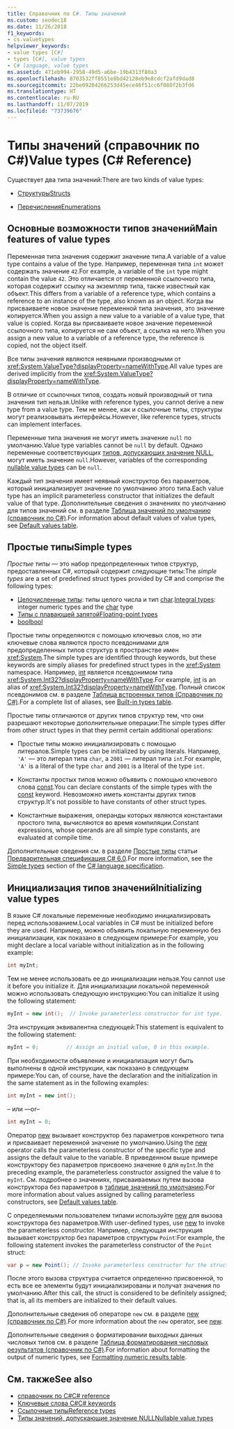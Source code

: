 ```yaml
---
title: Справочник по C#. Типы значений
ms.custom: seodec18
ms.date: 11/26/2018
f1_keywords:
- cs.valuetypes
helpviewer_keywords:
- value types [C#]
- types [C#], value types
- C# language, value types
ms.assetid: 471eb994-2958-49d5-a6be-19b4313f80a3
ms.openlocfilehash: 8703532ff8551e8bd42128eb9e8cdcf2afd9dad8
ms.sourcegitcommit: 22be09204266253d45ece46f51cc6f080f2b3fd6
ms.translationtype: HT
ms.contentlocale: ru-RU
ms.lasthandoff: 11/07/2019
ms.locfileid: "73739676"
---
```

# <a name="value-types-c-reference"></a><span data-ttu-id="f1106-102">Типы значений (справочник по C#)</span><span class="sxs-lookup"><span data-stu-id="f1106-102">Value types (C# Reference)</span></span>

<span data-ttu-id="f1106-103">Существует два типа значений:</span><span class="sxs-lookup"><span data-stu-id="f1106-103">There are two kinds of value types:</span></span>

- [<span data-ttu-id="f1106-104">Структуры</span><span class="sxs-lookup"><span data-stu-id="f1106-104">Structs</span></span>](struct.md)

- [<span data-ttu-id="f1106-105">Перечисления</span><span class="sxs-lookup"><span data-stu-id="f1106-105">Enumerations</span></span>](enum.md)

## <a name="main-features-of-value-types"></a><span data-ttu-id="f1106-106">Основные возможности типов значений</span><span class="sxs-lookup"><span data-stu-id="f1106-106">Main features of value types</span></span>

<span data-ttu-id="f1106-107">Переменная типа значения содержит значение типа.</span><span class="sxs-lookup"><span data-stu-id="f1106-107">A variable of a value type contains a value of the type.</span></span> <span data-ttu-id="f1106-108">Например, переменная типа `int` может содержать значение `42`.</span><span class="sxs-lookup"><span data-stu-id="f1106-108">For example, a variable of the `int` type might contain the value `42`.</span></span> <span data-ttu-id="f1106-109">Это отличается от переменной ссылочного типа, которая содержит ссылку на экземпляр типа, также известный как объект.</span><span class="sxs-lookup"><span data-stu-id="f1106-109">This differs from a variable of a reference type, which contains a reference to an instance of the type, also known as an object.</span></span> <span data-ttu-id="f1106-110">Когда вы присваиваете новое значение переменной типа значения, это значение копируется.</span><span class="sxs-lookup"><span data-stu-id="f1106-110">When you assign a new value to a variable of a value type, that value is copied.</span></span> <span data-ttu-id="f1106-111">Когда вы присваиваете новое значение переменной ссылочного типа, копируется не сам объект, а ссылка на него.</span><span class="sxs-lookup"><span data-stu-id="f1106-111">When you assign a new value to a variable of a reference type, the reference is copied, not the object itself.</span></span>

<span data-ttu-id="f1106-112">Все типы значения являются неявными производными от <xref:System.ValueType?displayProperty=nameWithType>.</span><span class="sxs-lookup"><span data-stu-id="f1106-112">All value types are derived implicitly from the <xref:System.ValueType?displayProperty=nameWithType>.</span></span>

<span data-ttu-id="f1106-113">В отличие от ссылочных типов, создать новый производный от типа значения тип нельзя.</span><span class="sxs-lookup"><span data-stu-id="f1106-113">Unlike with reference types, you cannot derive a new type from a value type.</span></span> <span data-ttu-id="f1106-114">Тем не менее, как и ссылочные типы, структуры могут реализовывать интерфейсы.</span><span class="sxs-lookup"><span data-stu-id="f1106-114">However, like reference types, structs can implement interfaces.</span></span>

<span data-ttu-id="f1106-115">Переменные типа значения не могут иметь значение `null` по умолчанию.</span><span class="sxs-lookup"><span data-stu-id="f1106-115">Value type variables cannot be `null` by default.</span></span> <span data-ttu-id="f1106-116">Однако переменные соответствующих [типов, допускающих значение NULL](../builtin-types/nullable-value-types.md), могут иметь значение `null`.</span><span class="sxs-lookup"><span data-stu-id="f1106-116">However, variables of the corresponding [nullable value types](../builtin-types/nullable-value-types.md) can be `null`.</span></span>

<span data-ttu-id="f1106-117">Каждый тип значения имеет неявный конструктор без параметров, который инициализирует значение по умолчанию этого типа.</span><span class="sxs-lookup"><span data-stu-id="f1106-117">Each value type has an implicit parameterless constructor that initializes the default value of that type.</span></span> <span data-ttu-id="f1106-118">Дополнительные сведения о значениях по умолчанию для типов значений см. в разделе [Таблица значений по умолчанию (справочник по C#)](default-values-table.md).</span><span class="sxs-lookup"><span data-stu-id="f1106-118">For information about default values of value types, see [Default values table](default-values-table.md).</span></span>

## <a name="simple-types"></a><span data-ttu-id="f1106-119">Простые типы</span><span class="sxs-lookup"><span data-stu-id="f1106-119">Simple types</span></span>

<span data-ttu-id="f1106-120">*Простые типы* — это набор предопределенных типов структур, предоставленных C#, который содержит следующие типы:</span><span class="sxs-lookup"><span data-stu-id="f1106-120">The *simple types* are a set of predefined struct types provided by C# and comprise the following types:</span></span>

- <span data-ttu-id="f1106-121">[Целочисленные типы](../builtin-types/integral-numeric-types.md): типы целого числа и тип [char](char.md).</span><span class="sxs-lookup"><span data-stu-id="f1106-121">[Integral types](../builtin-types/integral-numeric-types.md): integer numeric types and the [char](char.md) type</span></span>
- [<span data-ttu-id="f1106-122">Типы с плавающей запятой</span><span class="sxs-lookup"><span data-stu-id="f1106-122">Floating-point types</span></span>](../builtin-types/floating-point-numeric-types.md)
- [<span data-ttu-id="f1106-123">bool</span><span class="sxs-lookup"><span data-stu-id="f1106-123">bool</span></span>](bool.md)

<span data-ttu-id="f1106-124">Простые типы определяются с помощью ключевых слов, но эти ключевые слова являются просто псевдонимами для предопределенных типов структур в пространстве имен <xref:System>.</span><span class="sxs-lookup"><span data-stu-id="f1106-124">The simple types are identified through keywords, but these keywords are simply aliases for predefined struct types in the <xref:System> namespace.</span></span> <span data-ttu-id="f1106-125">Например, [int](../builtin-types/integral-numeric-types.md) является псевдонимом типа <xref:System.Int32?displayProperty=nameWithType>.</span><span class="sxs-lookup"><span data-stu-id="f1106-125">For example, [int](../builtin-types/integral-numeric-types.md) is an alias of <xref:System.Int32?displayProperty=nameWithType>.</span></span> <span data-ttu-id="f1106-126">Полный список псевдонимов см. в разделе [Таблица встроенных типов (Справочник по C#)](built-in-types-table.md).</span><span class="sxs-lookup"><span data-stu-id="f1106-126">For a complete list of aliases, see [Built-in types table](built-in-types-table.md).</span></span>

<span data-ttu-id="f1106-127">Простые типы отличаются от других типов структур тем, что они разрешают некоторые дополнительные операции:</span><span class="sxs-lookup"><span data-stu-id="f1106-127">The simple types differ from other struct types in that they permit certain additional operations:</span></span>

- <span data-ttu-id="f1106-128">Простые типы можно инициализировать с помощью литералов.</span><span class="sxs-lookup"><span data-stu-id="f1106-128">Simple types can be initialized by using literals.</span></span> <span data-ttu-id="f1106-129">Например, `'A'` — это литерал типа `char`, а `2001` — литерал типа `int`.</span><span class="sxs-lookup"><span data-stu-id="f1106-129">For example, `'A'` is a literal of the type `char` and `2001` is a literal of the type `int`.</span></span>

- <span data-ttu-id="f1106-130">Константы простых типов можно объявить с помощью ключевого слова [const](const.md).</span><span class="sxs-lookup"><span data-stu-id="f1106-130">You can declare constants of the simple types with the [const](const.md) keyword.</span></span> <span data-ttu-id="f1106-131">Невозможно иметь константы других типов структур.</span><span class="sxs-lookup"><span data-stu-id="f1106-131">It's not possible to have constants of other struct types.</span></span>

- <span data-ttu-id="f1106-132">Константные выражения, операнды которых являются константами простого типа, вычисляются во время компиляции.</span><span class="sxs-lookup"><span data-stu-id="f1106-132">Constant expressions, whose operands are all simple type constants, are evaluated at compile time.</span></span>

<span data-ttu-id="f1106-133">Дополнительные сведения см. в разделе [Простые типы](~/_csharplang/spec/types.md#simple-types) статьи [Предварительная спецификация C# 6.0](/dotnet/csharp/language-reference/language-specification/introduction).</span><span class="sxs-lookup"><span data-stu-id="f1106-133">For more information, see the [Simple types](~/_csharplang/spec/types.md#simple-types) section of the [C# language specification](/dotnet/csharp/language-reference/language-specification/introduction).</span></span>

## <a name="initializing-value-types"></a><span data-ttu-id="f1106-134">Инициализация типов значений</span><span class="sxs-lookup"><span data-stu-id="f1106-134">Initializing value types</span></span>

<span data-ttu-id="f1106-135">В языке C# локальные переменные необходимо инициализировать перед использованием.</span><span class="sxs-lookup"><span data-stu-id="f1106-135">Local variables in C# must be initialized before they are used.</span></span> <span data-ttu-id="f1106-136">Например, можно объявить локальную переменную без инициализации, как показано в следующем примере:</span><span class="sxs-lookup"><span data-stu-id="f1106-136">For example, you might declare a local variable without initialization as in the following example:</span></span>

```csharp
int myInt;
```

<span data-ttu-id="f1106-137">Тем не менее использовать ее до инициализации нельзя.</span><span class="sxs-lookup"><span data-stu-id="f1106-137">You cannot use it before you initialize it.</span></span> <span data-ttu-id="f1106-138">Для инициализации локальной переменной можно использовать следующую инструкцию:</span><span class="sxs-lookup"><span data-stu-id="f1106-138">You can initialize it using the following statement:</span></span>

```csharp
myInt = new int();  // Invoke parameterless constructor for int type.
```

<span data-ttu-id="f1106-139">Эта инструкция эквивалентна следующей:</span><span class="sxs-lookup"><span data-stu-id="f1106-139">This statement is equivalent to the following statement:</span></span>

```csharp
myInt = 0;         // Assign an initial value, 0 in this example.
```

<span data-ttu-id="f1106-140">При необходимости объявление и инициализация могут быть выполнены в одной инструкции, как показано в следующем примере:</span><span class="sxs-lookup"><span data-stu-id="f1106-140">You can, of course, have the declaration and the initialization in the same statement as in the following examples:</span></span>

```csharp
int myInt = new int();
```

<span data-ttu-id="f1106-141">– или –</span><span class="sxs-lookup"><span data-stu-id="f1106-141">–or–</span></span>

```csharp
int myInt = 0;
```

<span data-ttu-id="f1106-142">Оператор [new](../operators/new-operator.md) вызывает конструктор без параметров конкретного типа и присваивает переменной значение по умолчанию.</span><span class="sxs-lookup"><span data-stu-id="f1106-142">Using the [new](../operators/new-operator.md) operator calls the parameterless constructor of the specific type and assigns the default value to the variable.</span></span> <span data-ttu-id="f1106-143">В приведенном выше примере конструктору без параметров присвоено значение `0` для `myInt`.</span><span class="sxs-lookup"><span data-stu-id="f1106-143">In the preceding example, the parameterless constructor assigned the value `0` to `myInt`.</span></span> <span data-ttu-id="f1106-144">См. подробнее о значениях, присваиваемых путем вызова конструктора без параметров в [таблице значений по умолчанию](default-values-table.md).</span><span class="sxs-lookup"><span data-stu-id="f1106-144">For more information about values assigned by calling parameterless constructors, see [Default values table](default-values-table.md).</span></span>

<span data-ttu-id="f1106-145">С определяемыми пользователем типами используйте [new](../operators/new-operator.md) для вызова конструктора без параметров.</span><span class="sxs-lookup"><span data-stu-id="f1106-145">With user-defined types, use [new](../operators/new-operator.md) to invoke the parameterless constructor.</span></span> <span data-ttu-id="f1106-146">Например, следующая инструкция вызывает конструктор без параметров структуры `Point`:</span><span class="sxs-lookup"><span data-stu-id="f1106-146">For example, the following statement invokes the parameterless constructor of the `Point` struct:</span></span>

```csharp
var p = new Point(); // Invoke parameterless constructor for the struct.
```

<span data-ttu-id="f1106-147">После этого вызова структура считается определенно присвоенной, то есть все ее элементы будут инициализированы и получат значения по умолчанию.</span><span class="sxs-lookup"><span data-stu-id="f1106-147">After this call, the struct is considered to be definitely assigned; that is, all its members are initialized to their default values.</span></span>

<span data-ttu-id="f1106-148">Дополнительные сведения об операторе `new` см. в разделе [new (справочник по C#)](../operators/new-operator.md).</span><span class="sxs-lookup"><span data-stu-id="f1106-148">For more information about the `new` operator, see [new](../operators/new-operator.md).</span></span>

<span data-ttu-id="f1106-149">Дополнительные сведения о форматировании выходных данных числовых типов см. в разделе [Таблица форматирования числовых результатов (справочник по C#)](formatting-numeric-results-table.md).</span><span class="sxs-lookup"><span data-stu-id="f1106-149">For information about formatting the output of numeric types, see [Formatting numeric results table](formatting-numeric-results-table.md).</span></span>

## <a name="see-also"></a><span data-ttu-id="f1106-150">См. также</span><span class="sxs-lookup"><span data-stu-id="f1106-150">See also</span></span>

- [<span data-ttu-id="f1106-151">справочник по C#</span><span class="sxs-lookup"><span data-stu-id="f1106-151">C# reference</span></span>](../index.md)
- [<span data-ttu-id="f1106-152">Ключевые слова C#</span><span class="sxs-lookup"><span data-stu-id="f1106-152">C# keywords</span></span>](index.md)
- [<span data-ttu-id="f1106-153">Ссылочные типы</span><span class="sxs-lookup"><span data-stu-id="f1106-153">Reference types</span></span>](reference-types.md)
- [<span data-ttu-id="f1106-154">Типы значений, допускающие значение NULL</span><span class="sxs-lookup"><span data-stu-id="f1106-154">Nullable value types</span></span>](../builtin-types/nullable-value-types.md)
